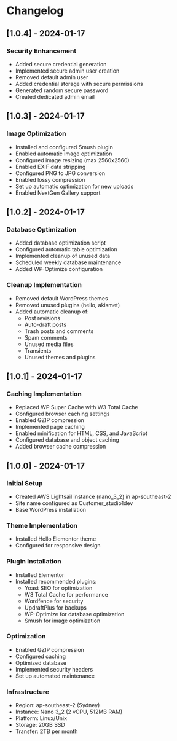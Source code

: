 # Changelog

## [1.0.4] - 2024-01-17

### Security Enhancement
- Added secure credential generation
- Implemented secure admin user creation
- Removed default admin user
- Added credential storage with secure permissions
- Generated random secure password
- Created dedicated admin email

## [1.0.3] - 2024-01-17

### Image Optimization
- Installed and configured Smush plugin
- Enabled automatic image optimization
- Configured image resizing (max 2560x2560)
- Enabled EXIF data stripping
- Configured PNG to JPG conversion
- Enabled lossy compression
- Set up automatic optimization for new uploads
- Enabled NextGen Gallery support

## [1.0.2] - 2024-01-17

### Database Optimization
- Added database optimization script
- Configured automatic table optimization
- Implemented cleanup of unused data
- Scheduled weekly database maintenance
- Added WP-Optimize configuration

### Cleanup Implementation
- Removed default WordPress themes
- Removed unused plugins (hello, akismet)
- Added automatic cleanup of:
  - Post revisions
  - Auto-draft posts
  - Trash posts and comments
  - Spam comments
  - Unused media files
  - Transients
  - Unused themes and plugins

## [1.0.1] - 2024-01-17

### Caching Implementation
- Replaced WP Super Cache with W3 Total Cache
- Configured browser caching settings
- Enabled GZIP compression
- Implemented page caching
- Enabled minification for HTML, CSS, and JavaScript
- Configured database and object caching
- Added browser cache compression

## [1.0.0] - 2024-01-17

### Initial Setup
- Created AWS Lightsail instance (nano_3_2) in ap-southeast-2
- Site name configured as Customer_studio1dev
- Base WordPress installation

### Theme Implementation
- Installed Hello Elementor theme
- Configured for responsive design

### Plugin Installation
- Installed Elementor
- Installed recommended plugins:
  - Yoast SEO for optimization
  - W3 Total Cache for performance
  - Wordfence for security
  - UpdraftPlus for backups
  - WP-Optimize for database optimization
  - Smush for image optimization

### Optimization
- Enabled GZIP compression
- Configured caching
- Optimized database
- Implemented security headers
- Set up automated maintenance

### Infrastructure
- Region: ap-southeast-2 (Sydney)
- Instance: Nano 3_2 (2 vCPU, 512MB RAM)
- Platform: Linux/Unix
- Storage: 20GB SSD
- Transfer: 2TB per month 